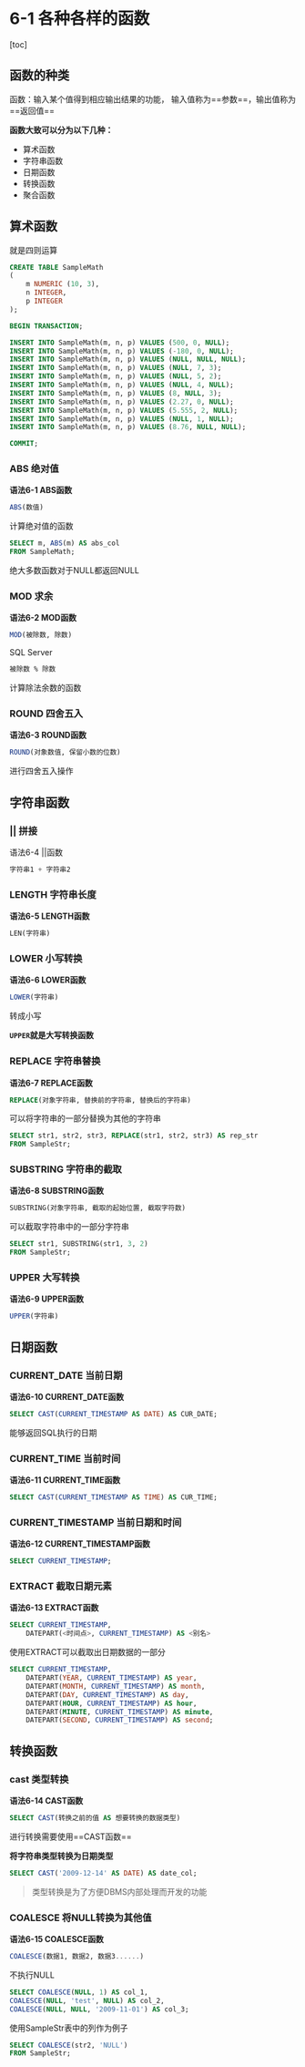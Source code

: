 # 6-1 各种各样的函数

[toc]

## 函数的种类

函数：输入某个值得到相应输出结果的功能， 输入值称为==参数==，输出值称为==返回值==

**函数大致可以分为以下几种：**

- 算术函数
- 字符串函数
- 日期函数
- 转换函数
- 聚合函数

## 算术函数

就是四则运算

```sql
CREATE TABLE SampleMath
(
    m NUMERIC (10, 3),
    n INTEGER,
    p INTEGER
);

BEGIN TRANSACTION;

INSERT INTO SampleMath(m, n, p) VALUES (500, 0, NULL);
INSERT INTO SampleMath(m, n, p) VALUES (-180, 0, NULL);
INSERT INTO SampleMath(m, n, p) VALUES (NULL, NULL, NULL);
INSERT INTO SampleMath(m, n, p) VALUES (NULL, 7, 3);
INSERT INTO SampleMath(m, n, p) VALUES (NULL, 5, 2);
INSERT INTO SampleMath(m, n, p) VALUES (NULL, 4, NULL);
INSERT INTO SampleMath(m, n, p) VALUES (8, NULL, 3);
INSERT INTO SampleMath(m, n, p) VALUES (2.27, 0, NULL);
INSERT INTO SampleMath(m, n, p) VALUES (5.555, 2, NULL);
INSERT INTO SampleMath(m, n, p) VALUES (NULL, 1, NULL);
INSERT INTO SampleMath(m, n, p) VALUES (8.76, NULL, NULL);

COMMIT;
```

### ABS 绝对值

**语法6-1 ABS函数**

```sql
ABS(数值)
```

计算绝对值的函数

```sql
SELECT m, ABS(m) AS abs_col
FROM SampleMath;
```

绝大多数函数对于NULL都返回NULL

### MOD 求余

**语法6-2 MOD函数**

```sql
MOD(被除数, 除数)
```

SQL Server

```sql
被除数 % 除数
```

计算除法余数的函数

### ROUND 四舍五入

**语法6-3 ROUND函数**

```sql
ROUND(对象数值, 保留小数的位数)
```

进行四舍五入操作

## 字符串函数

### || 拼接

语法6-4 ||函数

```sql
字符串1 + 字符串2
```

### LENGTH 字符串长度

**语法6-5 LENGTH函数**

```sql
LEN(字符串)
```

### LOWER 小写转换

**语法6-6 LOWER函数**

```sql
LOWER(字符串)
```

转成小写

**`UPPER`就是大写转换函数**

### REPLACE 字符串替换

**语法6-7 REPLACE函数**

```sql
REPLACE(对象字符串, 替换前的字符串, 替换后的字符串)
```

可以将字符串的一部分替换为其他的字符串

```sql
SELECT str1, str2, str3, REPLACE(str1, str2, str3) AS rep_str
FROM SampleStr;
```

### SUBSTRING 字符串的截取

**语法6-8 SUBSTRING函数**

```sql
SUBSTRING(对象字符串, 截取的起始位置, 截取字符数)
```

可以截取字符串中的一部分字符串

```sql
SELECT str1, SUBSTRING(str1, 3, 2)
FROM SampleStr;
```

### UPPER 大写转换

**语法6-9 UPPER函数**

```sql
UPPER(字符串)
```

## 日期函数

### CURRENT_DATE 当前日期

**语法6-10 CURRENT_DATE函数**

```SQL
SELECT CAST(CURRENT_TIMESTAMP AS DATE) AS CUR_DATE;
```

能够返回SQL执行的日期

### CURRENT_TIME 当前时间

**语法6-11 CURRENT_TIME函数**

```SQL
SELECT CAST(CURRENT_TIMESTAMP AS TIME) AS CUR_TIME;
```

### CURRENT_TIMESTAMP 当前日期和时间

**语法6-12 CURRENT_TIMESTAMP函数**

```SQL
SELECT CURRENT_TIMESTAMP;
```

### EXTRACT 截取日期元素

**语法6-13 EXTRACT函数**

```SQL
SELECT CURRENT_TIMESTAMP,
	DATEPART(<时间点>, CURRENT_TIMESTAMP) AS <别名>
```

使用EXTRACT可以截取出日期数据的一部分

```sql
SELECT CURRENT_TIMESTAMP,
    DATEPART(YEAR, CURRENT_TIMESTAMP) AS year,
    DATEPART(MONTH, CURRENT_TIMESTAMP) AS month,
    DATEPART(DAY, CURRENT_TIMESTAMP) AS day,
    DATEPART(HOUR, CURRENT_TIMESTAMP) AS hour,
    DATEPART(MINUTE, CURRENT_TIMESTAMP) AS minute,
    DATEPART(SECOND, CURRENT_TIMESTAMP) AS second;
```

## 转换函数

### cast 类型转换

**语法6-14 CAST函数**

```sql
SELECT CAST(转换之前的值 AS 想要转换的数据类型)
```

进行转换需要使用==CAST函数==

**将字符串类型转换为日期类型**

```sql
SELECT CAST('2009-12-14' AS DATE) AS date_col;
```

> 类型转换是为了方便DBMS内部处理而开发的功能

### COALESCE 将NULL转换为其他值

**语法6-15 COALESCE函数**

```SQL
COALESCE(数据1, 数据2, 数据3......)
```

不执行NULL

```sql
SELECT COALESCE(NULL, 1) AS col_1,
COALESCE(NULL, 'test', NULL) AS col_2,
COALESCE(NULL, NULL, '2009-11-01') AS col_3;
```

使用SampleStr表中的列作为例子

```sql
SELECT COALESCE(str2, 'NULL')
FROM SampleStr;
```

